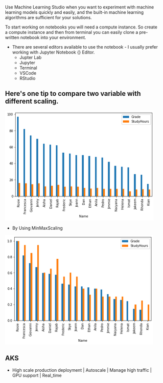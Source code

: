 Use Machine Learning Studio when you want to experiment with machine learning models quickly and easily, and the built-in machine learning algorithms are sufficient for your solutions.

To start working on notebooks you will need a compute instance. So create a compute instance and then from terminal you can easily clone a pre-written notebook into your environment.

- There are several editors available to use the notebook - I usually prefer working with Jupyter Notebook {} Editor.
  - Jupter Lab
  - Jupyter
  - Terminal
  - VSCode 
  - RStudio

## Here's one tip to compare two variable with different scaling.

![](viz1.png)

- By Using MinMaxScaling

![](viz2.png)

## AKS
- High scale production deployment | Autoscale | Manage high traffic | GPU support | Real_time
